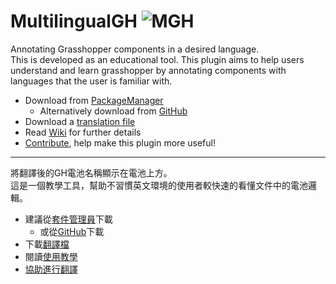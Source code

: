 # MultilingualGH ![MGH](https://raw.githubusercontent.com/v-xup6/MultilingualGH/main/Docs/MGH_icon32x32.png)
Annotating Grasshopper components in a desired language.<br>
This is developed as an educational tool. This plugin aims to help users understand and learn grasshopper by annotating components with languages that the user is familiar with.

- Download from [PackageManager](https://www.rhino3d.com/features/package-manager/)
  - Alternatively download from [GitHub](https://github.com/v-xup6/MultilingualGH/releases/latest)
- Download a [translation file](https://github.com/v-xup6/MultilingualGH/tree/main/Languages)
- Read [Wiki](https://github.com/v-xup6/MultilingualGH/wiki) for further details
- [Contribute](https://github.com/v-xup6/MultilingualGH/wiki/Create-Translation-Files), help make this plugin more useful!

---

將翻譯後的GH電池名稱顯示在電池上方。<br>
這是一個教學工具，幫助不習慣英文環境的使用者較快速的看懂文件中的電池邏輯。

- 建議從[套件管理員](https://www.rhino3d.com/tw/features/package-manager/)下載
  - 或從[GitHub](https://github.com/v-xup6/MultilingualGH/releases/latest)下載
- 下載[翻譯檔](https://github.com/v-xup6/MultilingualGH/tree/main/Languages)
- 閱讀[使用教學](https://github.com/v-xup6/MultilingualGH/wiki/%E5%AE%89%E8%A3%9D)
- [協助進行翻譯](https://github.com/v-xup6/MultilingualGH/wiki/%E5%89%B5%E4%BD%9C%E7%BF%BB%E8%AD%AF%E6%AA%94)
